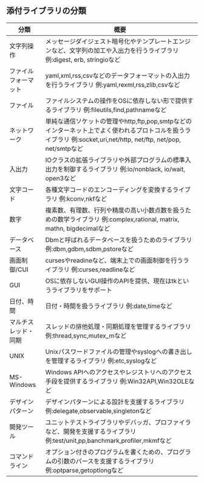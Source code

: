 ## 添付ライブラリの分類

| 分類 | 概要 |
| --- | --- |
| 文字列操作 | メッセージダイジェスト暗号化やテンプレートエンジンなど、文字列の加工や入出力を行うライブラリ 例:digest, erb, stringioなど |
| ファイルフォーマット | yaml,xml,rss,csvなどのデータフォーマットの入出力を行うライブラリ 例:yaml,rexml,rss,zlib,csvなど |
| ファイル | ファイルシステムの操作をOSに依存しない形で提供するライブラリ 例:fileutils,find,pathnameなど |
| ネットワーク | 単純な通信ソケットの管理やhttp,ftp,pop,smtpなどのインターネット上でよく使われるプロトコルを扱うライブラリ 例:socket,uri,net/http, net/ftp, net/pop, net/smtpなど |
| 入出力 | IOクラスの拡張ライブラリや外部プログラムの標準入出力を制御するライブラリ 例:io/nonblack, io/wait, open3など |
| 文字コード | 各種文字コードのエンコーディングを変換するライブラリ 例:kconv,nkfなど |
| 数字 | 複素数、有理数、行列や精度の高い小数点数を扱うための数学ライブラリ 例:complex,rational, matrix, mathn, bigdecimalなど |
| データベース | Dbmと呼ばれるデータベースを扱うためのライブラリ 例:dbm,gdbm,sdbm,pstoreなど |
| 画面制御/CUI | cursesやreadineなど、端末上での画面制御を行うライブラリ 例:curses,readlineなど |
| GUI | OSに依存しないGUI操作のAPIを提供、現在はtkというライブラリをサポート |
| 日付、時間 | 日付・時間を扱うライブラリ 例:date,timeなど |
| マルチスレッド・同期 | スレッドの排他処理・同期処理を管理するライブラリ 例:thread,sync,mutex_mなど |
| UNIX | Unixパスワードファイルの管理やsyslogへの書き出しを管理するライブラリ 例:etc,syslogなど |
| MS-Windows | Windows APIへのアクセスやレジストリへのアクセス手段を提供するライブラリ 例:Win32API,Win32OLEなど |
| デザインパターン | デザインパターンによる設計を支援するライブラリ 例:delegate,observable,singletonなど |
| 開発ツール | ユニットテストライブラリやデバッガ、プロファイラなど、開発を支援するライブラリ 例:test/unit,pp,banchmark,profiler,mkmfなど |
| コマンドライン | オプション付きのプログラムを書くための、プログラムの引数のパースを支援するライブラリ 例:optparse,getoptlongなど |
